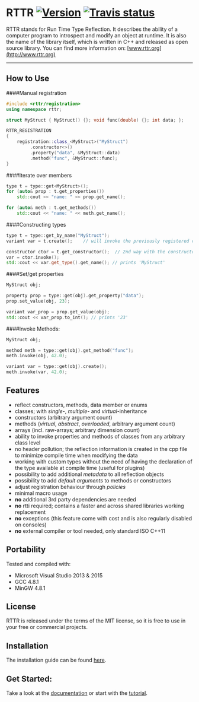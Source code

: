 RTTR <a target="_blank" href="https://github.com/rttrorg/rttr/releases/latest">![Version][badge.version]</a> <a target="_blank" href="https://travis-ci.org/rttrorg/rttr">![Travis status][badge.Travis]</a>
====

RTTR stands for Run Time Type Reflection. 
It describes the ability of a computer program to introspect and modify an object at runtime. It is also the name of the library itself, which is written in C++ and released as open source library.
You can find more information on: [www.rttr.org](http://www.rttr.org)

----------

How to Use
----------

####Manual registration
```cpp
#include <rttr/registration>
using namespace rttr;

struct MyStruct { MyStruct() {}; void func(double) {}; int data; };

RTTR_REGISTRATION
{
    registration::class_<MyStruct>("MyStruct")
         .constructor<>()
         .property("data", &MyStruct::data)
         .method("func", &MyStruct::func);
}
```
####Iterate over members
```cpp
type t = type::get<MyStruct>();
for (auto& prop : t.get_properties())
    std::cout << "name: " << prop.get_name();

for (auto& meth : t.get_methods())
    std::cout << "name: " << meth.get_name();
```

####Constructing types
```cpp
type t = type::get_by_name("MyStruct");
variant var = t.create();    // will invoke the previously registered ctor

constructor ctor = t.get_constructor();  // 2nd way with the constructor class
var = ctor.invoke();
std::cout << var.get_type().get_name(); // prints 'MyStruct'
```

####Set/get properties
```cpp
MyStruct obj;

property prop = type::get(obj).get_property("data");
prop.set_value(obj, 23);

variant var_prop = prop.get_value(obj);
std::cout << var_prop.to_int(); // prints '23'
```

####Invoke Methods:
```cpp
MyStruct obj;

method meth = type::get(obj).get_method("func");
meth.invoke(obj, 42.0);

variant var = type::get(obj).create();
meth.invoke(var, 42.0);
```

Features
---------
- reflect constructors, methods, data member or enums
- classes; with *single*-, *multiple*- and *virtual*-inheritance
- constructors (arbitrary argument count)
- methods (*virtual*, *abstract*, *overloaded*, arbitrary argument count)
- arrays (incl. raw-arrays; arbitrary dimension count)
- ability to invoke properties and methods of classes from any arbitrary class level
- no header pollution; the reflection information is created in the cpp file to minimize compile time when modifying the data
- working with custom types without the need of having the declaration of the type available at compile time (useful for plugins)
- possibility to add additional *metadata* to all reflection objects
- possibility to add *default arguments* to methods or constructors
- adjust registration behaviour through *policies*
- minimal macro usage
- **no** additional 3rd party dependencies are needed
- **no** rtti required; contains a faster and across shared libraries working replacement
- **no** exceptions (this feature come with cost and is also regularly disabled on consoles)
- **no** external compiler or tool needed, only standard ISO C++11

Portability
-----------
Tested and compiled with:
- Microsoft Visual Studio 2013 & 2015
- GCC 4.8.1
- MinGW 4.8.1

License
-------
RTTR is released under the terms of the MIT license,
so it is free to use in your free or commercial projects.

Installation
------------
The installation guide can be found [here](http://www.rttr.org/doc/rttr-0-9-5/building_install_page.html).


Get Started:
------------
Take a look at the [documentation](http://www.rttr.org/doc/rttr-0-9-5/classes.html) or start with the [tutorial](http://www.rttr.org/doc/rttr-0-9-5/tutorial_page.html).

<!-- Links -->
[badge.version]: https://badge.fury.io/gh/rttrorg%2Frttr.svg
[badge.Travis]: https://travis-ci.org/rttrorg/rttr.svg?branch=master